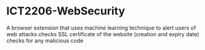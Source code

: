 # ICT2206-WebSecurity
A browser extension that uses machine learning technique to alert users of web attacks
checks SSL certificate of the website (creation and expiry date)
checks for any malicious code
